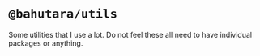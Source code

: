 # `@bahutara/utils`

Some utilities that I use a lot. Do not feel these all need to have individual packages or anything.
